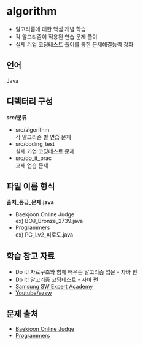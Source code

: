 # algorithm
- 알고리즘에 대한 핵심 개념 학습
- 각 알고리즘이 적용된 연습 문제 풀이
- 실제 기업 코딩테스트 풀이를 통한 문제해결능력 강화

## 언어
Java

## 디렉터리 구성
**src/분류**
- src/algorithm  
각 알고리즘 별 연습 문제
- src/coding_test  
실제 기업 코딩테스트 문제
- src/do_it_prac  
교재 연습 문제

## 파일 이름 형식
**출처_등급_문제.java**
- Baekjoon Online Judge  
ex) BOJ_Bronze_2739.java
- Programmers  
ex) PG_Lv2_피로도.java

## 학습 참고 자료
- Do it! 자료구조와 함께 배우는 알고리즘 입문 - 자바 편
- Do it! 알고리즘 코딩테스트 - 자바 편
- [Samsung SW Expert Academy](https://swexpertacademy.com/main/main.do)
- [Youtube/ezsw](https://www.youtube.com/c/csezsw)

## 문제 출처
- [Baekjoon Online Judge](https://www.acmicpc.net/)
- [Programmers](https://programmers.co.kr/)
